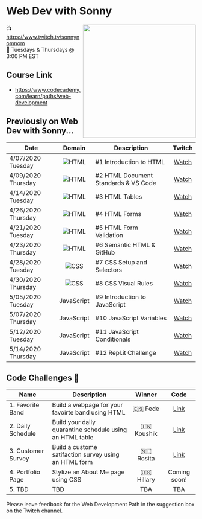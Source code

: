 # Web Dev with Sonny

<a href="https://www.codecademy.com" target="_blank"><img src="https://github.com/sonnynomnom/web-dev-with-sonny/blob/master/logo.jpg" align="right" width=300;></a>

📺 https://www.twitch.tv/sonnynomnom <br>
📆 Tuesdays & Thursdays @ 3:00 PM EST

## Course Link

- https://www.codecademy.com/learn/paths/web-development

## Previously on Web Dev with Sonny...

| Date | Domain | Description | Twitch |
| --- | :---: | --- |:---:|
| 4/07/2020 Tuesday | ![HTML](https://github.com/sonnynomnom/web-dev-with-sonny/blob/master/html.png) | #1 Introduction to HTML | [Watch](https://www.twitch.tv/videos/586254495?collection=8sq6CqKWAxaitw) |
| 4/09/2020 Thursday | ![HTML](https://github.com/sonnynomnom/web-dev-with-sonny/blob/master/html.png) | #2 HTML Document Standards & VS Code| [Watch](https://www.twitch.tv/videos/591215784?collection=8sq6CqKWAxaitw) |
| 4/14/2020 Tuesday | ![HTML](https://github.com/sonnynomnom/web-dev-with-sonny/blob/master/html.png) | #3 HTML Tables | [Watch](https://www.twitch.tv/videos/592993926?collection=8sq6CqKWAxaitw) | 
| 4/26/2020 Thursday | ![HTML](https://github.com/sonnynomnom/web-dev-with-sonny/blob/master/html.png) | #4 HTML Forms | [Watch](https://www.twitch.tv/videos/594051849?collection=8sq6CqKWAxaitw) |
| 4/21/2020 Tuesday | ![HTML](https://github.com/sonnynomnom/web-dev-with-sonny/blob/master/html.png) | #5 HTML Form Validation | [Watch](https://www.twitch.tv/videos/600059918?collection=8sq6CqKWAxaitw) |
| 4/23/2020 Thursday | ![HTML](https://github.com/sonnynomnom/web-dev-with-sonny/blob/master/html.png) | #6 Semantic HTML & GitHub | [Watch](https://www.twitch.tv/videos/600059918?collection=8sq6CqKWAxaitw) |
| 4/28/2020 Tuesday | ![CSS](https://github.com/sonnynomnom/web-dev-with-sonny/blob/master/css.png) | #7 CSS Setup and Selectors | [Watch](https://www.twitch.tv/videos/613063611) | 
| 4/30/2020 Thursday | ![CSS](https://github.com/sonnynomnom/web-dev-with-sonny/blob/master/css.png) | #8 CSS Visual Rules | [Watch](https://www.twitch.tv/videos/613084168) | 
| 5/05/2020 Tuesday | JavaScript | #9 Introduction to JavaScript | [Watch](https://www.twitch.tv/videos/613142380) | 
| 5/07/2020 Thursday | JavaScript | #10 JavaScript Variables | [Watch](https://www.twitch.tv/videos/614204251) | 
| 5/12/2020 Tuesday | JavaScript | #11 JavaScript Conditionals | [Watch](https://www.twitch.tv/videos/622181992) | 
| 5/14/2020 Thursday | JavaScript | #12 Repl.it Challenge | [Watch](https://www.twitch.tv/videos/622214602) | 

## Code Challenges 💪

| Name | Description | Winner | Code |
| --- | --- |:---:|:---:|
| 1. Favorite Band | Build a webpage for your favoirte band using HTML | 🇪🇸 Fede | [Link](https://github.com/sonnynomnom/web-dev-with-sonny/blob/master/code-challenges/1-favorite-band/main.html) | 
| 2. Daily Schedule | Build your daily quarantine schedule using an HTML table | 🇮🇳 Koushik | [Link](https://github.com/sonnynomnom/web-dev-with-sonny/blob/master/code-challenges/2-daily-schedule/koushik-schedule/daily_routine.html) |
| 3. Customer Survey | Build a custome satifaction survey using an HTML form | 🇳🇱 Rosita | [Link](https://github.com/sonnynomnom/web-dev-with-sonny/tree/master/code-challenges/3-customer-survey) |
| 4. Portfolio Page | Stylize an About Me page using CSS | 🇺🇸 Hillary | Coming soon! |
| 5. TBD | TBD | TBA | TBA |

Please leave feedback for the Web Development Path in the suggestion box on the Twitch channel.
